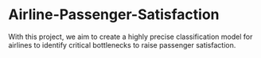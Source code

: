 # Airline-Passenger-Satisfaction
With this project, we aim to create a highly precise classification model for airlines to identify critical bottlenecks to raise passenger satisfaction.
